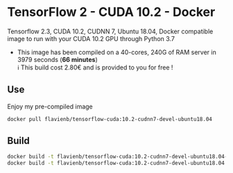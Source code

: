 # TensorFlow 2 - CUDA 10.2 - Docker

Tensorflow 2.3, CUDA 10.2, CUDNN 7, Ubuntu 18.04, Docker compatible image to run with your CUDA 10.2 GPU through Python 3.7

- This image has been compiled on a 40-cores, 240G of RAM server in 3979 seconds (**66 minutes**)  
  :information_source: This build cost 2.80€ and is provided to you for free !

## Use

Enjoy my pre-compiled image

```bash
docker pull flavienb/tensorflow-cuda:10.2-cudnn7-devel-ubuntu18.04
```

## Build

```bash
docker build -t flavienb/tensorflow-cuda:10.2-cudnn7-devel-ubuntu18.04-build -f Dockerfile.build . # 18Gb of Docker image
docker build -t flavienb/tensorflow-cuda:10.2-cudnn7-devel-ubuntu18.04 . # ~6Gb Docker image
```
